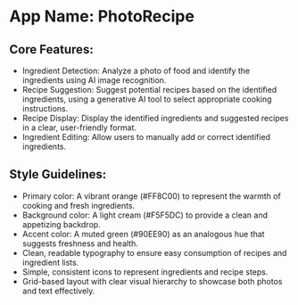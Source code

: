 # **App Name**: PhotoRecipe

## Core Features:

- Ingredient Detection: Analyze a photo of food and identify the ingredients using AI image recognition.
- Recipe Suggestion: Suggest potential recipes based on the identified ingredients, using a generative AI tool to select appropriate cooking instructions.
- Recipe Display: Display the identified ingredients and suggested recipes in a clear, user-friendly format.
- Ingredient Editing: Allow users to manually add or correct identified ingredients.

## Style Guidelines:

- Primary color: A vibrant orange (#FF8C00) to represent the warmth of cooking and fresh ingredients.
- Background color: A light cream (#F5F5DC) to provide a clean and appetizing backdrop.
- Accent color: A muted green (#90EE90) as an analogous hue that suggests freshness and health.
- Clean, readable typography to ensure easy consumption of recipes and ingredient lists.
- Simple, consistent icons to represent ingredients and recipe steps.
- Grid-based layout with clear visual hierarchy to showcase both photos and text effectively.